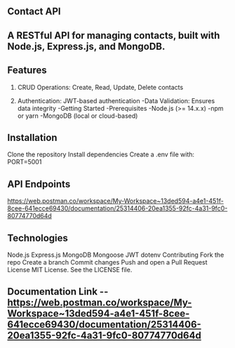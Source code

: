 ## Contact API

## A RESTful API for managing contacts, built with Node.js, Express.js, and MongoDB.

## Features
1. CRUD Operations: Create, Read, Update, Delete contacts

2. Authentication: JWT-based authentication
-Data Validation: Ensures data integrity
-Getting Started
-Prerequisites
-Node.js (>= 14.x.x)
-npm or yarn
-MongoDB (local or cloud-based)


## Installation
Clone the repository
Install dependencies
Create a .env file with:
PORT=5001



## API Endpoints
https://web.postman.co/workspace/My-Workspace~13ded594-a4e1-451f-8cee-641ecce69430/documentation/25314406-20ea1355-92fc-4a31-9fc0-80774770d64d


## Technologies
Node.js
Express.js
MongoDB
Mongoose
JWT
dotenv
Contributing
Fork the repo
Create a branch
Commit changes
Push and open a Pull Request
License
MIT License. See the LICENSE file.




## Documentation Link -- https://web.postman.co/workspace/My-Workspace~13ded594-a4e1-451f-8cee-641ecce69430/documentation/25314406-20ea1355-92fc-4a31-9fc0-80774770d64d

